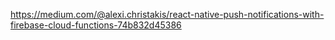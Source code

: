 https://medium.com/@alexi.christakis/react-native-push-notifications-with-firebase-cloud-functions-74b832d45386
